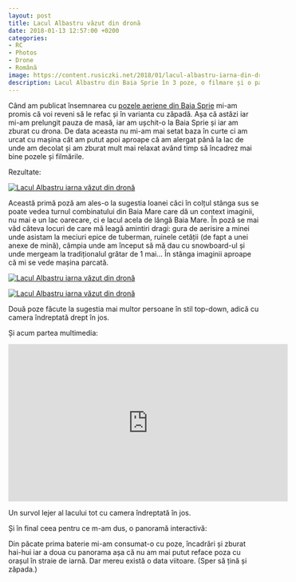 ```yaml
---
layout: post
title: Lacul Albastru văzut din dronă
date: 2018-01-13 12:57:00 +0200
categories:
- RC
- Photos
- Drone
- Română
image: https://content.rusiczki.net/2018/01/lacul-albastru-iarna-din-drona-1-1000x750.jpg
description: Lacul Albastru din Baia Sprie în 3 poze, o filmare și o panoramă făcute cu drona iarna.
---
```

Când am publicat însemnarea cu [pozele aeriene din Baia Sprie](https://www.rusiczki.net/2018/01/13/imagini-aeriene-de-final-de-an/) mi-am promis că voi reveni să le refac și în varianta cu zăpadă. Așa că astăzi iar mi-am prelungit pauza de masă, iar am ușchit-o la Baia Sprie și iar am zburat cu drona. De data aceasta nu mi-am mai setat baza în curte ci am urcat cu mașina cât am putut apoi aproape că am alergat până la lac de unde am decolat și am zburat mult mai relaxat având timp să încadrez mai bine pozele și filmările.

Rezultate:

[![Lacul Albastru iarna văzut din dronă](https://content.rusiczki.net/2018/01/lacul-albastru-iarna-din-drona-1-1000x750.jpg)](https://content.rusiczki.net/2018/01/lacul-albastru-iarna-din-drona-1.jpg)

Această primă poză am ales-o la sugestia Ioanei căci în colțul stânga sus se poate vedea turnul combinatului din Baia Mare care dă un context imaginii, nu mai e un lac oarecare, ci e lacul acela de lângă Baia Mare. În poză se mai văd câteva locuri de care mă leagă amintiri dragi: gura de aerisire a minei unde asistam la meciuri epice de tuberman, ruinele cetății (de fapt a unei anexe de mină), câmpia unde am început să mă dau cu snowboard-ul și unde mergeam la tradiționalul grătar de 1 mai... În stânga imaginii aproape că mi se vede mașina parcată.

[![Lacul Albastru iarna văzut din dronă](https://content.rusiczki.net/2018/01/lacul-albastru-iarna-din-drona-2-1000x750.jpg)](https://content.rusiczki.net/2018/01/lacul-albastru-iarna-din-drona-2.jpg)

[![Lacul Albastru iarna văzut din dronă](https://content.rusiczki.net/2018/01/lacul-albastru-iarna-din-drona-3-1000x750.jpg)](https://content.rusiczki.net/2018/01/lacul-albastru-iarna-din-drona-3.jpg)

Două poze făcute la sugestia mai multor persoane în stil top-down, adică cu camera îndreptată drept în jos.

Și acum partea multimedia:

<div class="video-wrapper"><iframe width="560" height="315" src="https://www.youtube.com/embed/DELZ1EbqZfw?rel=0&amp;showinfo=0" frameborder="0" gesture="media" allow="encrypted-media" allowfullscreen></iframe></div>

Un survol lejer al lacului tot cu camera îndreptată în jos.

Și în final ceea pentru ce m-am dus, o panoramă interactivă:

<script src="https://static.kuula.io/embed.js" data-kuula="https://kuula.co/share/7ldy9?fs=1&vr=0&thumbs=1&chromeless=0&logo=0" data-width="100%" data-height="640px"></script>

Din păcate prima baterie mi-am consumat-o cu poze, încadrări și zburat hai-hui iar a doua cu panorama așa că nu am mai putut reface poza cu orașul în straie de iarnă. Dar mereu există o data viitoare. (Sper să țină și zăpada.)
